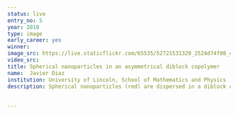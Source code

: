 ```yaml
---
status: live
entry_no: 5
year: 2018
type: image 
early_career: yes
winner: 
image_src: https://live.staticflickr.com/65535/52721531329_2524d74f08_c_d.jpg
video_src: 
title: Spherical nanoparticles in an asymmetrical diblock copolymer
name:  Javier Diaz
institution: University of Lincoln, School of Mathematics and Physics
description: Spherical nanoparticles (red) are dispersed in a diblock copolymer mixture. In the absence of particles, a diblock copolymer can phase separate into ordered alternating phases with a periodicity. This makes copolymers a perfect matrix to assembly colloid. Here, the red colloids have an affinity towards the interior of the domains. 
 
  
---
```

